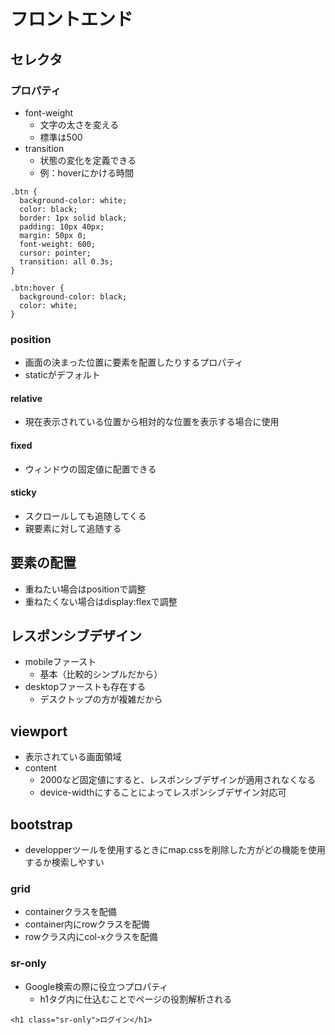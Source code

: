 # フロントエンド

## セレクタ
### プロパティ
  - font-weight
    - 文字の太さを変える
    - 標準は500
  - transition
    - 状態の変化を定義できる
    - 例：hoverにかける時間

```
.btn {
  background-color: white;
  color: black;
  border: 1px solid black;
  padding: 10px 40px;
  margin: 50px 0;
  font-weight: 600;
  cursor: pointer;
  transition: all 0.3s;
}

.btn:hover {
  background-color: black;
  color: white;
}
```

### position
  - 画面の決まった位置に要素を配置したりするプロパティ
  - staticがデフォルト

#### relative
  - 現在表示されている位置から相対的な位置を表示する場合に使用

#### fixed
  - ウィンドウの固定値に配置できる

#### sticky
  - スクロールしても追随してくる
  - 親要素に対して追随する

## 要素の配置
  - 重ねたい場合はpositionで調整
  - 重ねたくない場合はdisplay:flexで調整

## レスポンシブデザイン
  - mobileファースト
    - 基本（比較的シンプルだから）
  - desktopファーストも存在する
    - デスクトップの方が複雑だから

## viewport
  - 表示されている画面領域
  - content
    - 2000など固定値にすると、レスポンシブデザインが適用されなくなる
    - device-widthにすることによってレスポンシブデザイン対応可

## bootstrap
  - developperツールを使用するときにmap.cssを削除した方がどの機能を使用するか検索しやすい

### grid
  - containerクラスを配備
  - container内にrowクラスを配備
  - rowクラス内にcol-xクラスを配備

### sr-only
  - Google検索の際に役立つプロパティ
    - h1タグ内に仕込むことでページの役割解析される

```
<h1 class="sr-only">ログイン</h1>
```
